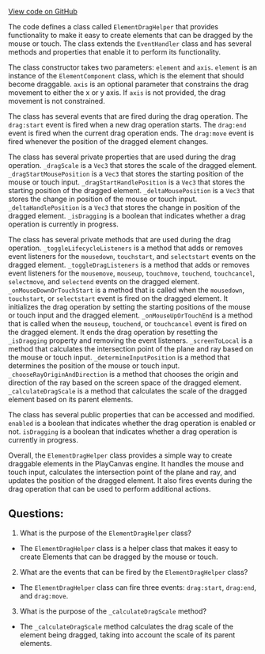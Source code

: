 [View code on GitHub](https://github.com/playcanvas/engine/src/framework/components/element/element-drag-helper.js)

The code defines a class called `ElementDragHelper` that provides functionality to make it easy to create elements that can be dragged by the mouse or touch. The class extends the `EventHandler` class and has several methods and properties that enable it to perform its functionality.

The class constructor takes two parameters: `element` and `axis`. `element` is an instance of the `ElementComponent` class, which is the element that should become draggable. `axis` is an optional parameter that constrains the drag movement to either the x or y axis. If `axis` is not provided, the drag movement is not constrained.

The class has several events that are fired during the drag operation. The `drag:start` event is fired when a new drag operation starts. The `drag:end` event is fired when the current drag operation ends. The `drag:move` event is fired whenever the position of the dragged element changes.

The class has several private properties that are used during the drag operation. `_dragScale` is a `Vec3` that stores the scale of the dragged element. `_dragStartMousePosition` is a `Vec3` that stores the starting position of the mouse or touch input. `_dragStartHandlePosition` is a `Vec3` that stores the starting position of the dragged element. `_deltaMousePosition` is a `Vec3` that stores the change in position of the mouse or touch input. `_deltaHandlePosition` is a `Vec3` that stores the change in position of the dragged element. `_isDragging` is a boolean that indicates whether a drag operation is currently in progress.

The class has several private methods that are used during the drag operation. `_toggleLifecycleListeners` is a method that adds or removes event listeners for the `mousedown`, `touchstart`, and `selectstart` events on the dragged element. `_toggleDragListeners` is a method that adds or removes event listeners for the `mousemove`, `mouseup`, `touchmove`, `touchend`, `touchcancel`, `selectmove`, and `selectend` events on the dragged element. `_onMouseDownOrTouchStart` is a method that is called when the `mousedown`, `touchstart`, or `selectstart` event is fired on the dragged element. It initializes the drag operation by setting the starting positions of the mouse or touch input and the dragged element. `_onMouseUpOrTouchEnd` is a method that is called when the `mouseup`, `touchend`, or `touchcancel` event is fired on the dragged element. It ends the drag operation by resetting the `_isDragging` property and removing the event listeners. `_screenToLocal` is a method that calculates the intersection point of the plane and ray based on the mouse or touch input. `_determineInputPosition` is a method that determines the position of the mouse or touch input. `_chooseRayOriginAndDirection` is a method that chooses the origin and direction of the ray based on the screen space of the dragged element. `_calculateDragScale` is a method that calculates the scale of the dragged element based on its parent elements.

The class has several public properties that can be accessed and modified. `enabled` is a boolean that indicates whether the drag operation is enabled or not. `isDragging` is a boolean that indicates whether a drag operation is currently in progress.

Overall, the `ElementDragHelper` class provides a simple way to create draggable elements in the PlayCanvas engine. It handles the mouse and touch input, calculates the intersection point of the plane and ray, and updates the position of the dragged element. It also fires events during the drag operation that can be used to perform additional actions.
## Questions: 
 1. What is the purpose of the `ElementDragHelper` class?
- The `ElementDragHelper` class is a helper class that makes it easy to create Elements that can be dragged by the mouse or touch.

2. What are the events that can be fired by the `ElementDragHelper` class?
- The `ElementDragHelper` class can fire three events: `drag:start`, `drag:end`, and `drag:move`.

3. What is the purpose of the `_calculateDragScale` method?
- The `_calculateDragScale` method calculates the drag scale of the element being dragged, taking into account the scale of its parent elements.